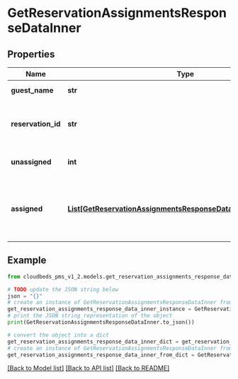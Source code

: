 # GetReservationAssignmentsResponseDataInner


## Properties

Name | Type | Description | Notes
------------ | ------------- | ------------- | -------------
**guest_name** | **str** | Guest Name | [optional] 
**reservation_id** | **str** | Reservation identifier, used for all query operations | [optional] 
**unassigned** | **int** | Number of rooms unassigned | [optional] 
**assigned** | [**List[GetReservationAssignmentsResponseDataInnerAssignedInner]**](GetReservationAssignmentsResponseDataInnerAssignedInner.md) | Assigned Rooms information. May not exist if no room is assigned. | [optional] 

## Example

```python
from cloudbeds_pms_v1_2.models.get_reservation_assignments_response_data_inner import GetReservationAssignmentsResponseDataInner

# TODO update the JSON string below
json = "{}"
# create an instance of GetReservationAssignmentsResponseDataInner from a JSON string
get_reservation_assignments_response_data_inner_instance = GetReservationAssignmentsResponseDataInner.from_json(json)
# print the JSON string representation of the object
print(GetReservationAssignmentsResponseDataInner.to_json())

# convert the object into a dict
get_reservation_assignments_response_data_inner_dict = get_reservation_assignments_response_data_inner_instance.to_dict()
# create an instance of GetReservationAssignmentsResponseDataInner from a dict
get_reservation_assignments_response_data_inner_from_dict = GetReservationAssignmentsResponseDataInner.from_dict(get_reservation_assignments_response_data_inner_dict)
```
[[Back to Model list]](../README.md#documentation-for-models) [[Back to API list]](../README.md#documentation-for-api-endpoints) [[Back to README]](../README.md)


